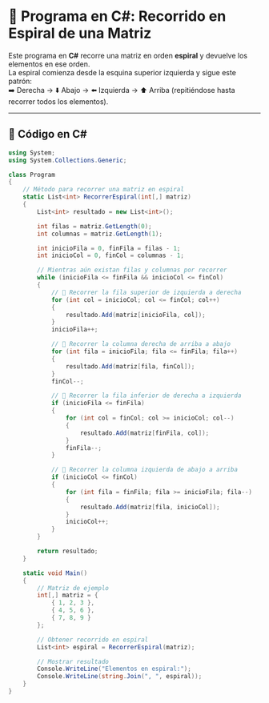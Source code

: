 # 📘 Programa en C#: Recorrido en Espiral de una Matriz

Este programa en **C#** recorre una matriz en orden **espiral** y devuelve los elementos en ese orden.  
La espiral comienza desde la esquina superior izquierda y sigue este patrón:  
➡️ Derecha → ⬇️ Abajo → ⬅️ Izquierda → ⬆️ Arriba (repitiéndose hasta recorrer todos los elementos).

---

## 📝 Código en C#

```csharp
using System;
using System.Collections.Generic;

class Program
{
    // Método para recorrer una matriz en espiral
    static List<int> RecorrerEspiral(int[,] matriz)
    {
        List<int> resultado = new List<int>();

        int filas = matriz.GetLength(0);
        int columnas = matriz.GetLength(1);

        int inicioFila = 0, finFila = filas - 1;
        int inicioCol = 0, finCol = columnas - 1;

        // Mientras aún existan filas y columnas por recorrer
        while (inicioFila <= finFila && inicioCol <= finCol)
        {
            // 🔹 Recorrer la fila superior de izquierda a derecha
            for (int col = inicioCol; col <= finCol; col++)
            {
                resultado.Add(matriz[inicioFila, col]);
            }
            inicioFila++;

            // 🔹 Recorrer la columna derecha de arriba a abajo
            for (int fila = inicioFila; fila <= finFila; fila++)
            {
                resultado.Add(matriz[fila, finCol]);
            }
            finCol--;

            // 🔹 Recorrer la fila inferior de derecha a izquierda
            if (inicioFila <= finFila)
            {
                for (int col = finCol; col >= inicioCol; col--)
                {
                    resultado.Add(matriz[finFila, col]);
                }
                finFila--;
            }

            // 🔹 Recorrer la columna izquierda de abajo a arriba
            if (inicioCol <= finCol)
            {
                for (int fila = finFila; fila >= inicioFila; fila--)
                {
                    resultado.Add(matriz[fila, inicioCol]);
                }
                inicioCol++;
            }
        }

        return resultado;
    }

    static void Main()
    {
        // Matriz de ejemplo
        int[,] matriz = {
            { 1, 2, 3 },
            { 4, 5, 6 },
            { 7, 8, 9 }
        };

        // Obtener recorrido en espiral
        List<int> espiral = RecorrerEspiral(matriz);

        // Mostrar resultado
        Console.WriteLine("Elementos en espiral:");
        Console.WriteLine(string.Join(", ", espiral));
    }
}
